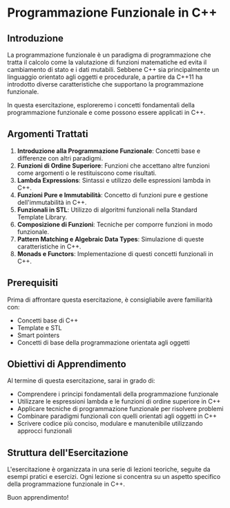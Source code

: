 # Programmazione Funzionale in C++

## Introduzione

La programmazione funzionale è un paradigma di programmazione che tratta il calcolo come la valutazione di funzioni matematiche ed evita il cambiamento di stato e i dati mutabili. Sebbene C++ sia principalmente un linguaggio orientato agli oggetti e procedurale, a partire da C++11 ha introdotto diverse caratteristiche che supportano la programmazione funzionale.

In questa esercitazione, esploreremo i concetti fondamentali della programmazione funzionale e come possono essere applicati in C++.

## Argomenti Trattati

1. **Introduzione alla Programmazione Funzionale**: Concetti base e differenze con altri paradigmi.
2. **Funzioni di Ordine Superiore**: Funzioni che accettano altre funzioni come argomenti o le restituiscono come risultati.
3. **Lambda Expressions**: Sintassi e utilizzo delle espressioni lambda in C++.
4. **Funzioni Pure e Immutabilità**: Concetto di funzioni pure e gestione dell'immutabilità in C++.
5. **Funzionali in STL**: Utilizzo di algoritmi funzionali nella Standard Template Library.
6. **Composizione di Funzioni**: Tecniche per comporre funzioni in modo funzionale.
7. **Pattern Matching e Algebraic Data Types**: Simulazione di queste caratteristiche in C++.
8. **Monads e Functors**: Implementazione di questi concetti funzionali in C++.

## Prerequisiti

Prima di affrontare questa esercitazione, è consigliabile avere familiarità con:

- Concetti base di C++
- Template e STL
- Smart pointers
- Concetti di base della programmazione orientata agli oggetti

## Obiettivi di Apprendimento

Al termine di questa esercitazione, sarai in grado di:

- Comprendere i principi fondamentali della programmazione funzionale
- Utilizzare le espressioni lambda e le funzioni di ordine superiore in C++
- Applicare tecniche di programmazione funzionale per risolvere problemi
- Combinare paradigmi funzionali con quelli orientati agli oggetti in C++
- Scrivere codice più conciso, modulare e manutenibile utilizzando approcci funzionali

## Struttura dell'Esercitazione

L'esercitazione è organizzata in una serie di lezioni teoriche, seguite da esempi pratici e esercizi. Ogni lezione si concentra su un aspetto specifico della programmazione funzionale in C++.

Buon apprendimento!